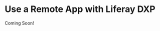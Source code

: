 # Use a Remote App with Liferay DXP

Coming Soon!

<!--

#### Exercise Goals

- Observe the ability of remote applications to connect to Liferay DXP
- Observe the capabilities of Liferay DXP's Headless APIs

 </div>

#### Sign In and View the Faria Financial Manager App
1. **Go to** `localhost:3000` to open the Faria Financial Manager App. 
2. **Sign In** using the default or Administrator credentials. 
	* Generally, these will be the email `test@liferay.com` and the password `test`.
3. **Click** the arrows in the carousel under _Accounts_ to view the different Accounts.
4. **Click** an article _Read More_ link under _Latest News_ to view a full article.  
5. **Click** the _Back_ link to return to the main dashboard. 

#### View the Bank Accounts in Liferay DXP
1. **Sign in** to your your instance of Liferay DXP.
* **Open** the _Site Menu_. 
* **Go to** _People → Bank Accounts_ to view the added Bank Accounts.
	* To view or edit specific entries, click the ID number. To add entries, click the Add button.

#### View the News Articles in Liferay DXP
1. **Open** the _Site Menu_. 
* **Go to** _Content & Data → Web Content_.
* **Click** any of the Web Content Articles to view the information.

#### View the App.js File
1. **Open** the React Application code. [general reference to where students put this?] 
* **Open** the `App.js` file.
* **View** the Login Token. 
* **View** the Router locations.  

#### View the Dashboard.js File
1. **Open** the `Dashboard.js` file.
* **View** the Imports. 

---
#### Bonus Exercise
1. Use three dashes to add a break line before the Bonus Exericse. Include a general summary of the steps for the exercise. You do not need as much detail as in the main exercises.
2. Add a second bonus exercise if desired. 

-->